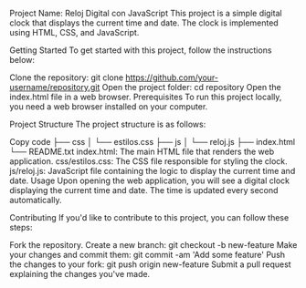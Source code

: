 
Project Name: Reloj Digital con JavaScript
This project is a simple digital clock that displays the current time and date. The clock is implemented using HTML, CSS, and JavaScript.

Getting Started
To get started with this project, follow the instructions below:

Clone the repository: git clone https://github.com/your-username/repository.git
Open the project folder: cd repository
Open the index.html file in a web browser.
Prerequisites
To run this project locally, you need a web browser installed on your computer.

Project Structure
The project structure is as follows:

Copy code
├── css
│   └── estilos.css
├── js
│   └── reloj.js
├── index.html
└── README.txt
index.html: The main HTML file that renders the web application.
css/estilos.css: The CSS file responsible for styling the clock.
js/reloj.js: JavaScript file containing the logic to display the current time and date.
Usage
Upon opening the web application, you will see a digital clock displaying the current time and date. The time is updated every second automatically.

Contributing
If you'd like to contribute to this project, you can follow these steps:

Fork the repository.
Create a new branch: git checkout -b new-feature
Make your changes and commit them: git commit -am 'Add some feature'
Push the changes to your fork: git push origin new-feature
Submit a pull request explaining the changes you've made.
